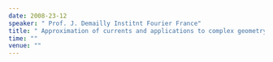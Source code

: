 ```yaml
---
date: 2008-23-12
speaker: " Prof. J. Demailly Institnt Fourier France"
title: " Approximation of currents and applications to complex geometry"
time: "" 
venue: ""
---
```


